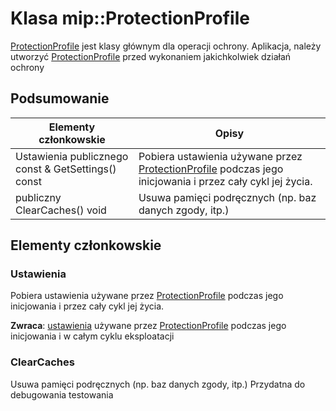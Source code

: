 # <a name="class-mipprotectionprofile"></a>Klasa mip::ProtectionProfile 
[ProtectionProfile](class_mip_protectionprofile.md) jest klasy głównym dla operacji ochrony.
Aplikacja, należy utworzyć [ProtectionProfile](class_mip_protectionprofile.md) przed wykonaniem jakichkolwiek działań ochrony
  
## <a name="summary"></a>Podsumowanie
 Elementy członkowskie                        | Opisy                                
--------------------------------|---------------------------------------------
 Ustawienia publicznego const & GetSettings() const  |  Pobiera ustawienia używane przez [ProtectionProfile](class_mip_protectionprofile.md) podczas jego inicjowania i przez cały cykl jej życia.
 publiczny ClearCaches() void  |  Usuwa pamięci podręcznych (np. baz danych zgody, itp.)
  
## <a name="members"></a>Elementy członkowskie
  
### <a name="settings"></a>Ustawienia
Pobiera ustawienia używane przez [ProtectionProfile](class_mip_protectionprofile.md) podczas jego inicjowania i przez cały cykl jej życia.

  
**Zwraca**: [ustawienia](class_mip_protectionprofile_settings.md) używane przez [ProtectionProfile](class_mip_protectionprofile.md) podczas jego inicjowania i w całym cyklu eksploatacji
  
### <a name="clearcaches"></a>ClearCaches
Usuwa pamięci podręcznych (np. baz danych zgody, itp.) Przydatna do debugowania testowania